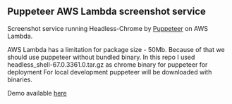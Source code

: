 ## Puppeteer AWS Lambda screenshot service

Screenshot service running Headless-Chrome by [Puppeteer](https://github.com/GoogleChrome/puppeteer) on AWS Lambda.

AWS Lambda has a limitation for package size - 50Mb. Because of that we should use puppeteer without bundled binary.
In this repo I used headless_shell-67.0.3361.0.tar.gz as chrome binary for puppeteer for deployment
For local development puppeteer will be downloaded with binaries.

Demo available [here](https://cnuzre0zkf.execute-api.eu-central-1.amazonaws.com/prod?url=http://google.com&width=1024&height=768)
